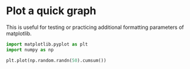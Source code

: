 # Plot a quick graph

This is useful for testing or practicing additional formatting parameters of matplotlib.

```python
import matplotlib.pyplot as plt
import numpy as np

plt.plot(np.random.randn(50).cumsum())
```
